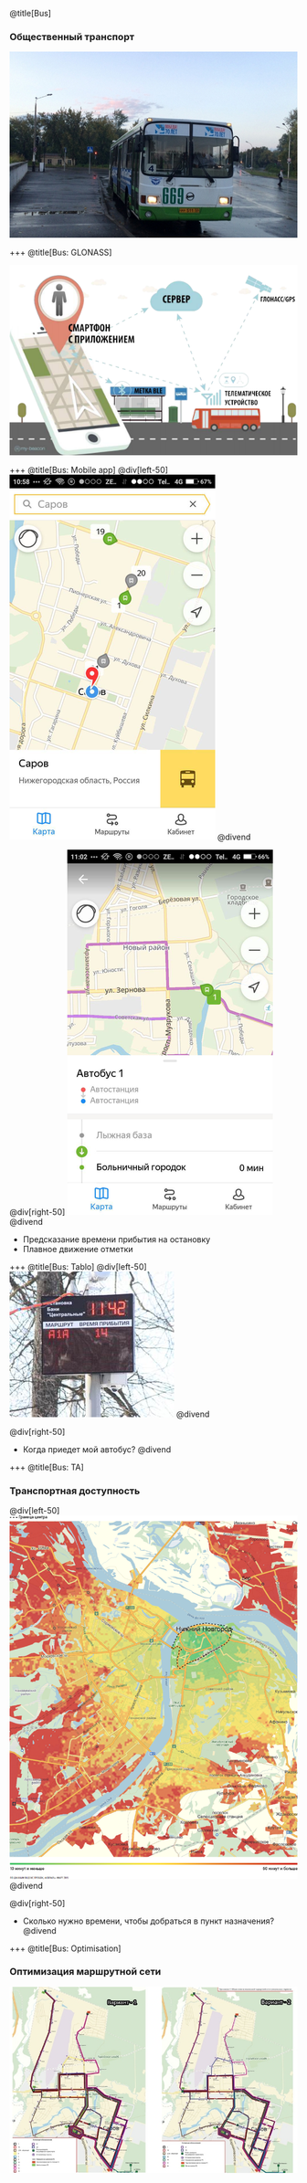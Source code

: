 @title[Bus]
### Общественный транспорт

![Bus](assets/images/Bus/bus.jpg)

+++
@title[Bus: GLONASS]

![GLONASS](assets/images/Bus/bus-glonass.png)

+++
@title[Bus: Mobile app]
@div[left-50]
![Yandex.Transport 1](assets/images/Bus/bus-yandex-01.png)
@divend

@div[right-50]
![Yandex.Transport 2](assets/images/Bus/bus-yandex-02.png)
@divend

 - Предсказание времени прибытия на остановку
 - Плавное движение отметки

+++
@title[Bus: Tablo]
@div[left-50]
![Tablo](assets/images/Bus/bus-tablo.jpg)
@divend

@div[right-50]
 - Когда приедет мой автобус?
@divend

+++
@title[Bus: TA]
### Транспортная доступность

@div[left-50]
![TA](assets/images/Bus/bus-ta.png)
@divend

@div[right-50]
 - Сколько нужно времени, чтобы добраться в пункт назначения?
@divend

+++
@title[Bus: Optimisation]
### Оптимизация маршрутной сети
![TA](assets/images/Bus/bus-route-graph.jpg)
